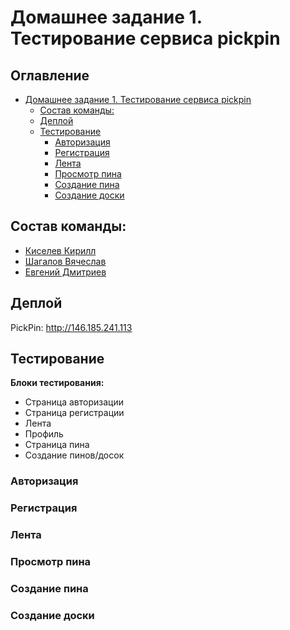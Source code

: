 # Домашнее задание 1. Тестирование сервиса pickpin

<!--toc:start-->
## Оглавление
- [Домашнее задание 1. Тестирование сервиса pickpin](#домашнее-задание-1-тестирование-сервиса-pickpin)
  - [Состав команды:](#состав-команды)
  - [Деплой](#деплой)
  - [Тестирование](#тестирование)
    - [Авторизация](#авторизация)
    - [Регистрация](#регистрация)
    - [Лента](#лента)
    - [Просмотр пина](#просмотр-пина)
    - [Cоздание пина](#cоздание-пина)
    - [Создание доски](#создание-доски)


## Состав команды:

- [Киселев Кирилл](https://github.com/t1d333)
- [Шагалов Вячеслав](https://github.com/SlavaShagalov)
- [Евгений Дмитриев](https://github.com/UjinIaly)

## Деплой

PickPin: http://146.185.241.113

## Тестирование

**Блоки тестирования:**

- Страница авторизации
- Страница регистрации
- Лента
- Профиль
- Страница пина
- Создание пинов/досок

### Авторизация

### Регистрация

### Лента

### Просмотр пина

### Cоздание пина

### Создание доски
